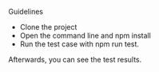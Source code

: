 Guidelines
  - Clone the project
  - Open the command line and npm install
  - Run the test case with npm run test.
  
  Afterwards, you can see the test results.


